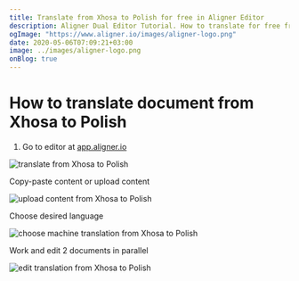 ```yaml
---
title: Translate from Xhosa to Polish for free in Aligner Editor
description: Aligner Dual Editor Tutorial. How to translate for free from Xhosa to Polish. Aligner is multilingual document management platform. 
ogImage: "https://www.aligner.io/images/aligner-logo.png"
date: 2020-05-06T07:09:21+03:00
image: ../images/aligner-logo.png
onBlog: true
---
```


# How to translate document from Xhosa to Polish

1. Go to editor at [app.aligner.io](https://app.aligner.io "Aligner App web page")

![translate from Xhosa to Polish](../aligner-blank-editor.png "translate from Xhosa to Polish")

Copy-paste content or upload content

![upload content from Xhosa to Polish](../aligner-uploaded-document.png "upload content from Xhosa to Polish")

Choose desired language

![choose machine translation from Xhosa to Polish](../aligner-language-dropdown.png "choose machine translation from Xhosa to Polish")

Work and edit 2 documents in parallel

![edit translation from Xhosa to Polish](../aligner-double-sitded-editor.png "edit translation from Xhosa to Polish")

